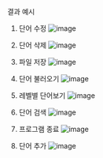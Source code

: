 결과 예시
1. 단어 수정
![image](https://github.com/bja001219/PP1_Project1/assets/132528723/af73e2c0-4e9b-4654-93f1-a4e356905707)

2. 단어 삭제
![image](https://github.com/bja001219/PP1_Project1/assets/132528723/b59969ff-a02d-4c4e-986c-a84de1edac39)

3. 파일 저장
![image](https://github.com/bja001219/PP1_Project1/assets/132528723/c52dd199-29b4-42fc-92b0-e33d7bda1aa9)

4. 단어 불러오기
![image](https://github.com/bja001219/PP1_Project1/assets/132528723/3d0c9fed-5361-4f89-8f96-819dac04725d)

5. 레벨별 단어보기
![image](https://github.com/bja001219/PP1_Project1/assets/132528723/f2734140-30df-4c73-a4eb-8e918b41f551)

6. 단어 검색
![image](https://github.com/bja001219/PP1_Project1/assets/132528723/150ecdc0-c74f-4f43-9011-a5db04ace26d)

7. 프로그램 종료
![image](https://github.com/bja001219/PP1_Project1/assets/132528723/cf9544e5-f49f-4c1b-b651-97f1e889e266)

8. 단어 추가
![image](https://github.com/bja001219/PP1_Project1/assets/132528723/b1a034b5-f585-4eba-bfea-f0f61f22f72e)
